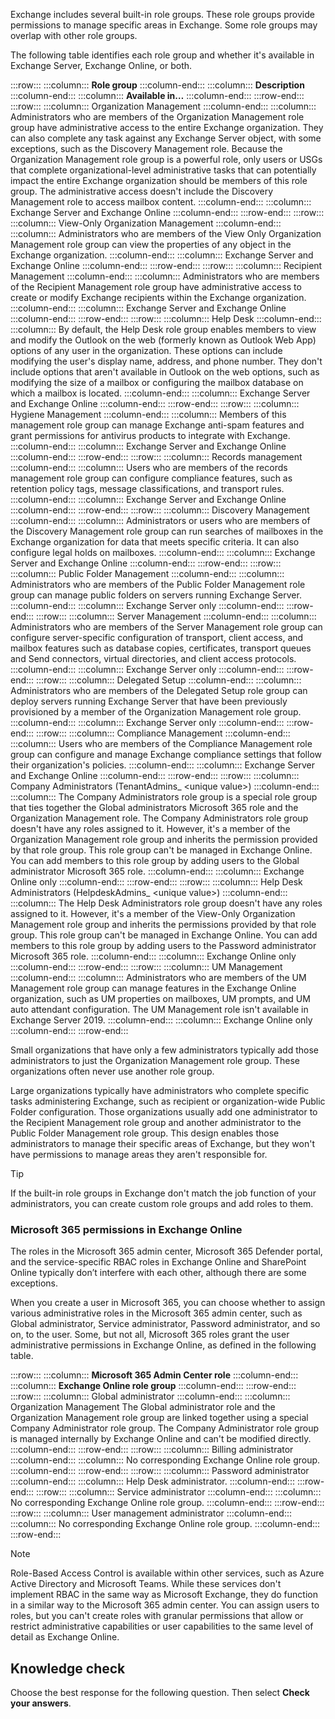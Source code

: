 Exchange includes several built-in role groups. These role groups provide permissions to manage specific areas in Exchange. Some role groups may overlap with other role groups.

The following table identifies each role group and whether it's available in Exchange Server, Exchange Online, or both.

:::row:::
  :::column:::
    **Role group**
  :::column-end:::
  :::column:::
    **Description**
  :::column-end:::
  :::column:::
    **Available in…**
  :::column-end:::
:::row-end:::
:::row:::
  :::column:::
    Organization Management
  :::column-end:::
  :::column:::
    Administrators who are members of the Organization Management role group have administrative access to the entire Exchange organization. They can also complete any task against any Exchange Server object, with some exceptions, such as the Discovery Management role.
Because the Organization Management role group is a powerful role, only users or USGs that complete organizational-level administrative tasks that can potentially impact the entire Exchange organization should be members of this role group.
The administrative access doesn't include the Discovery Management role to access mailbox content.
  :::column-end:::
  :::column:::
    Exchange Server and Exchange Online
  :::column-end:::
:::row-end:::
:::row:::
  :::column:::
    View-Only Organization Management
  :::column-end:::
  :::column:::
    Administrators who are members of the View Only Organization Management role group can view the properties of any object in the Exchange organization.
  :::column-end:::
  :::column:::
    Exchange Server and Exchange Online
  :::column-end:::
:::row-end:::
:::row:::
  :::column:::
    Recipient Management
  :::column-end:::
  :::column:::
    Administrators who are members of the Recipient Management role group have administrative access to create or modify Exchange recipients within the Exchange organization.
  :::column-end:::
  :::column:::
    Exchange Server and Exchange Online
  :::column-end:::
:::row-end:::
:::row:::
  :::column:::
    Help Desk
  :::column-end:::
  :::column:::
    By default, the Help Desk role group enables members to view and modify the Outlook on the web (formerly known as Outlook Web App) options of any user in the organization. These options can include modifying the user's display name, address, and phone number. They don't include options that aren't available in Outlook on the web options, such as modifying the size of a mailbox or configuring the mailbox database on which a mailbox is located.
  :::column-end:::
  :::column:::
    Exchange Server and Exchange Online
  :::column-end:::
:::row-end:::
:::row:::
  :::column:::
    Hygiene Management
  :::column-end:::
  :::column:::
    Members of this management role group can manage Exchange anti-spam features and grant permissions for antivirus products to integrate with Exchange.
  :::column-end:::
  :::column:::
    Exchange Server and Exchange Online
  :::column-end:::
:::row-end:::
:::row:::
  :::column:::
    Records management
  :::column-end:::
  :::column:::
    Users who are members of the records management role group can configure compliance features, such as retention policy tags, message classifications, and transport rules.
  :::column-end:::
  :::column:::
    Exchange Server and Exchange Online
  :::column-end:::
:::row-end:::
:::row:::
  :::column:::
    Discovery Management
  :::column-end:::
  :::column:::
    Administrators or users who are members of the Discovery Management role group can run searches of mailboxes in the Exchange organization for data that meets specific criteria. It can also configure legal holds on mailboxes.
  :::column-end:::
  :::column:::
    Exchange Server and Exchange Online
  :::column-end:::
:::row-end:::
:::row:::
  :::column:::
    Public Folder Management
  :::column-end:::
  :::column:::
    Administrators who are members of the Public Folder Management role group can manage public folders on servers running Exchange Server.
  :::column-end:::
  :::column:::
    Exchange Server only
  :::column-end:::
:::row-end:::
:::row:::
  :::column:::
    Server Management
  :::column-end:::
  :::column:::
    Administrators who are members of the Server Management role group can configure server-specific configuration of transport, client access, and mailbox features such as database copies, certificates, transport queues and Send connectors, virtual directories, and client access protocols.
  :::column-end:::
  :::column:::
    Exchange Server only
  :::column-end:::
:::row-end:::
:::row:::
  :::column:::
    Delegated Setup
  :::column-end:::
  :::column:::
    Administrators who are members of the Delegated Setup role group can deploy servers running Exchange Server that have been previously provisioned by a member of the Organization Management role group.
  :::column-end:::
  :::column:::
    Exchange Server only
  :::column-end:::
:::row-end:::
:::row:::
  :::column:::
    Compliance Management
  :::column-end:::
  :::column:::
    Users who are members of the Compliance Management role group can configure and manage Exchange compliance settings that follow their organization's policies.
  :::column-end:::
  :::column:::
    Exchange Server and Exchange Online
  :::column-end:::
:::row-end:::
:::row:::
  :::column:::
    Company Administrators (TenantAdmins\_ &lt;unique value&gt;)
  :::column-end:::
  :::column:::
    The Company Administrators role group is a special role group that ties together the Global administrators Microsoft 365 role and the Organization Management role. The Company Administrators role group doesn't have any roles assigned to it. However, it's a member of the Organization Management role group and inherits the permission provided by that role group.
This role group can't be managed in Exchange Online. You can add members to this role group by adding users to the Global administrator Microsoft 365 role.
  :::column-end:::
  :::column:::
    Exchange Online only
  :::column-end:::
:::row-end:::
:::row:::
  :::column:::
    Help Desk Administrators (HelpdeskAdmins\_ &lt;unique value&gt;)
  :::column-end:::
  :::column:::
    The Help Desk Administrators role group doesn't have any roles assigned to it. However, it's a member of the View-Only Organization Management role group and inherits the permissions provided by that role group.
This role group can't be managed in Exchange Online. You can add members to this role group by adding users to the Password administrator Microsoft 365 role.
  :::column-end:::
  :::column:::
    Exchange Online only
  :::column-end:::
:::row-end:::
:::row:::
  :::column:::
    UM Management
  :::column-end:::
  :::column:::
    Administrators who are members of the UM Management role group can manage features in the Exchange Online organization, such as UM properties on mailboxes, UM prompts, and UM auto attendant configuration.
The UM Management role isn't available in Exchange Server 2019.
  :::column-end:::
  :::column:::
    Exchange Online only
  :::column-end:::
:::row-end:::


Small organizations that have only a few administrators typically add those administrators to just the Organization Management role group. These organizations often never use another role group.

Large organizations typically have administrators who complete specific tasks administering Exchange, such as recipient or organization-wide Public Folder configuration. Those organizations usually add one administrator to the Recipient Management role group and another administrator to the Public Folder Management role group. This design enables those administrators to manage their specific areas of Exchange, but they won't have permissions to manage areas they aren't responsible for.

> [!TIP]
> If the built-in role groups in Exchange don't match the job function of your administrators, you can create custom role groups and add roles to them.

### Microsoft 365 permissions in Exchange Online

The roles in the Microsoft 365 admin center, Microsoft 365 Defender portal, and the service-specific RBAC roles in Exchange Online and SharePoint Online typically don’t interfere with each other, although there are some exceptions.

When you create a user in Microsoft 365, you can choose whether to assign various administrative roles in the Microsoft 365 admin center, such as Global administrator, Service administrator, Password administrator, and so on, to the user. Some, but not all, Microsoft 365 roles grant the user administrative permissions in Exchange Online, as defined in the following table.

:::row:::
  :::column:::
    **Microsoft 365 Admin Center role**
  :::column-end:::
  :::column:::
    **Exchange Online role group**
  :::column-end:::
:::row-end:::
:::row:::
  :::column:::
    Global administrator
  :::column-end:::
  :::column:::
    Organization Management
The Global administrator role and the Organization Management role group are linked together using a special Company Administrator role group. The Company Administrator role group is managed internally by Exchange Online and can't be modified directly.
  :::column-end:::
:::row-end:::
:::row:::
  :::column:::
    Billing administrator
  :::column-end:::
  :::column:::
    No corresponding Exchange Online role group.
  :::column-end:::
:::row-end:::
:::row:::
  :::column:::
    Password administrator
  :::column-end:::
  :::column:::
    Help Desk administrator.
  :::column-end:::
:::row-end:::
:::row:::
  :::column:::
    Service administrator
  :::column-end:::
  :::column:::
    No corresponding Exchange Online role group.
  :::column-end:::
:::row-end:::
:::row:::
  :::column:::
    User management administrator
  :::column-end:::
  :::column:::
    No corresponding Exchange Online role group.
  :::column-end:::
:::row-end:::


> [!NOTE]
> Role-Based Access Control is available within other services, such as Azure Active Directory and Microsoft Teams. While these services don't implement RBAC in the same way as Microsoft Exchange, they do function in a similar way to the Microsoft 365 admin center. You can assign users to roles, but you can't create roles with granular permissions that allow or restrict administrative capabilities or user capabilities to the same level of detail as Exchange Online.

## Knowledge check

Choose the best response for the following question. Then select **Check your answers**.